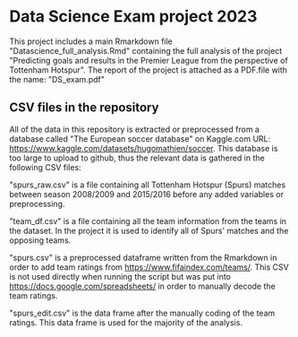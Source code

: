 # Data Science Exam project 2023
This project includes a main Rmarkdown file "Datascience_full_analysis.Rmd" containing the full analysis of the project "Predicting goals and results in the Premier League from the perspective of Tottenham Hotspur". The report of the project is attached as a PDF.file with the name: "DS_exam.pdf"

## CSV files in the repository
All of the data in this repository is extracted or preprocessed from a database called "The European soccer database" on Kaggle.com URL: https://www.kaggle.com/datasets/hugomathien/soccer. This database is too large to upload to github, thus the relevant data is gathered in the following CSV files: 

"spurs_raw.csv" is a file containing all Tottenham Hotspur (Spurs) matches between season 2008/2009 and 2015/2016 before any added variables or preprocessing.

"team_df.csv" is a file containing all the team information from the teams in the dataset. In the project it is used to identify all of Spurs' matches and the opposing teams.

"spurs.csv" is a preprocessed dataframe written from the Rmarkdown in order to add team ratings from https://www.fifaindex.com/teams/. This CSV is not used directly when running the script but was put into https://docs.google.com/spreadsheets/ in order to manually decode the team ratings.

"spurs_edit.csv" is the data frame after the manually coding of the team ratings. This data frame is used for the majority of the analysis.


 